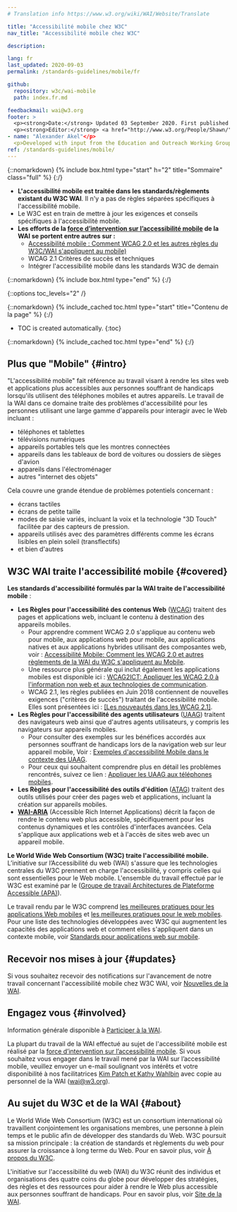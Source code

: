 ```yaml
---
# Translation info https://www.w3.org/wiki/WAI/Website/Translate

title: "Accessibilité mobile chez W3C"
nav_title: "Accessibilité mobile chez W3C"

description:

lang: fr
last_updated: 2020-09-03
permalink: /standards-guidelines/mobile/fr

github:
  repository: w3c/wai-mobile
  path: index.fr.md

feedbackmail: wai@w3.org
footer: >
  <p><strong>Date:</strong> Updated 03 September 2020. First published January 2008.</p>
  <p><strong>Editor:</strong> <a href="http://www.w3.org/People/Shawn/">Shawn Lawton Henry</a>. translators: #Add one -name: line for every translator
- name: "Alexander Akel"</p>
  <p>Developed with input from the Education and Outreach Working Group (<a href="http://www.w3.org/WAI/EO/">EOWG</a>).</p>
ref: /standards-guidelines/mobile/
---
```


{::nomarkdown}
{% include box.html type="start" h="2" title="Sommaire" class="full" %}
{:/}

-   **L'accessibilité mobile est traitée dans les standards/règlements existant du W3C WAI**. Il n'y a pas de règles séparées spécifiques à l'accessibilité mobile.
-   Le W3C est en train de mettre à jour les exigences et conseils spécifiques à l'accessibilité mobile.
-   **Les efforts de la [force d’intervention sur l’accessibilité mobile](https://www.w3.org/WAI/GL/mobile-a11y-tf/) de la WAI se portent entre autres sur :**
    -   [Accessibilité mobile : Comment WCAG 2.0 et les autres règles du W3C/WAI s'appliquent au mobile)](http://www.w3.org/TR/mobile-accessibility-mapping/)
    -   WCAG 2.1 Critères de succès et techniques
    -   Intégrer l'accessibilité mobile dans les standards W3C de demain

{::nomarkdown}
{% include box.html type="end" %}
{:/}


{::options toc_levels="2" /}

{::nomarkdown}
{% include_cached toc.html type="start" title="Contenu de la page" %}
{:/}

-   TOC is created automatically.
{:toc}

{::nomarkdown}
{% include_cached toc.html type="end" %}
{:/}

## Plus que "Mobile" {#intro}

"L'accessibilité mobile" fait référence au travail visant à rendre les sites web et applications plus accessibles aux personnes souffrant de handicaps lorsqu'ils utilisent des téléphones mobiles et autres appareils. Le travail de la WAI dans ce domaine traite des problèmes d'accessibilité pour les personnes utilisant une large gamme d'appareils pour interagir avec le Web incluant :

-   téléphones et tablettes
-   télévisions numériques
-   appareils portables tels que les montres connectées
-   appareils dans les tableaux de bord de voitures ou dossiers de sièges d'avion
-   appareils dans l'électroménager
-   autres "internet des objets"

Cela couvre une grande étendue de problèmes potentiels concernant :

-   écrans tactiles
-   écrans de petite taille
-   modes de saisie variés, incluant la voix et la technologie "3D Touch" facilitée par
    des capteurs de pression.
-   appareils utilisés avec des paramètres différents comme les écrans lisibles en plein soleil (transflectifs)
-   et bien d'autres

## W3C WAI traite l'accessibilité mobile {#covered}

**Les standards d'accessibilité formulés par la WAI traite de l'accessibilité mobile** :

-   **Les Règles pour l'accessibilité des contenus Web** ([WCAG](/standards-guidelines/wcag/)) traitent des pages et applications web, incluant le contenu à destination des appareils mobiles.
    -   Pour apprendre comment WCAG 2.0 s'applique au contenu web pour mobile, aux applications web pour mobile, aux applications natives et aux applications hybrides utilisant des composantes web, voir : [Accessibilité Mobile: Comment les WCAG 2.0 et autres règlements de la WAI du W3C s'appliquent au Mobile](http://www.w3.org/TR/mobile-accessibility-mapping/).
    -   Une ressource plus générale qui inclut également les applications mobiles est disponible ici : [WCAG2ICT: Appliquer les WCAG 2.0 à l'information non web et aux technologies de communication](http://www.w3.org/TR/wcag2ict/).
    -   WCAG 2.1, les règles publiées en Juin 2018 contiennent de nouvelles exigences ("critères de succès") traitant de l'accessibilité mobile.  Elles sont présentées ici : [[Les nouveautés dans les WCAG 2.1]](/standards-guidelines/wcag/new-in-21/).
-   **Les Règles pour l'accessibilité des agents utilisateurs** ([UAAG](/standards-guidelines/uaag/)) traitent des navigateurs web ainsi que d'autres agents utilisateurs, y compris les navigateurs sur appareils mobiles.
    -   Pour consulter des exemples sur les bénéfices accordés aux personnes souffrant de handicaps lors de la navigation web sur leur appareil mobile, Voir : [Exemples d'accessibilité Mobile dans le contexte des UAAG](http://www.w3.org/TR/IMPLEMENTING-UAAG20/mobile).
    -   Pour ceux qui souhaitent comprendre plus en détail les problèmes rencontrés, suivez ce lien : [Appliquer les UAAG aux téléphones mobiles](http://www.w3.org/WAI/UA/work/wiki/Applying_UAAG_to_Mobile_Phones).
-   **Les Règles pour l'accessibilité des outils d'édition** ([ATAG](/standards-guidelines/atag/)) traitent des outils utilisés pour créer des pages web et applications, incluant la création sur appareils mobiles.
-   **[WAI-ARIA](/standards-guidelines/aria/)** (Accessible Rich Internet Applications) décrit la façon de rendre le contenu web plus accessible, spécifiquement pour les contenus dynamiques et les contrôles d'interfaces avancées. Cela s'applique aux applications web et à l'accès de sites web avec un appareil mobile.

 

**Le World Wide Web Consortium (W3C) traite l'accessibilité mobile.** L’initiative sur l’Accessibilité du web (WAI) s'assure que les technologies centrales du W3C prennent en charge l'accessibilité, y compris celles qui sont essentielles pour le Web mobile. L'ensemble du travail effectué par le W3C est examiné par le ([Groupe de travail Architectures de Plateforme Accessible (APA)](https://www.w3.org/WAI/APA/)).

Le travail rendu par le W3C comprend [les meilleures pratiques pour les applications Web mobiles](http://www.w3.org/TR/mwabp/) et [les meilleures pratiques pour le web mobiles](http://www.w3.org/TR/mobile-bp/). Pour une liste des technologies développées avec W3C qui augmentent les capacités des applications web et comment elles s'appliquent dans un contexte mobile, voir [Standards pour applications web sur mobile](http://www.w3.org/Mobile/mobile-web-app-state/).

## Recevoir nos mises à jour {#updates}

Si vous souhaitez recevoir des notifications sur l'avancement de notre travail concernant l'accessibilité mobile chez W3C WAI, voir [Nouvelles de la WAI](/news/subscribe/). 

## Engagez vous {#involved}

Information générale disponible à [Participer à la WAI](/about/participating/).

La plupart du travail de la WAI effectué au sujet de l'accessibilité mobile est réalisé par la [force d’intervention sur l’accessibilité mobile](https://www.w3.org/WAI/GL/mobile-a11y-tf/). Si vous souhaitez vous engager dans le travail mené par la WAI sur l’accessibilité mobile, veuillez envoyer un e-mail soulignant vos intérêts et votre disponibilité à nos facilitatrices [Kim Patch et Kathy Wahlbin](mailto:kathy@interactiveaccessibility.com,Kim@redstartsystems.com?cc=wai@w3.org,shadi@w3.org&subject=Mobile%20Accessibility%20Task%20Force%20Enquiry) avec copie au personnel de la WAI (wai@w3.org).

## Au sujet du W3C et de la WAI {#about}

Le World Wide Web Consortium (W3C) est un consortium international où travaillent conjointement les organisations membres, une personne à plein temps et le public afin de développer des standards du Web. W3C poursuit sa mission principale : la création de standards et règlements du web pour assurer la croissance à long terme du Web. Pour en savoir plus, voir [À propos du W3C](http://www.w3.org/Consortium/).

L'initiative sur l'accessibilité du web (WAI) du W3C réunit des individus et organisations des quatre coins du globe pour développer des stratégies, des règles et des ressources pour aider à rendre le Web plus accessible aux personnes souffrant de handicaps. Pour en savoir plus, voir [Site de la WAI](http://www.w3.org/WAI/).
